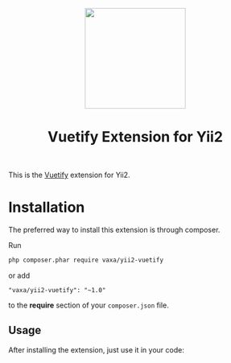 <p align="center">
    <a href="//vuetifyjs.com" target="_blank" rel="external">
        <img src="https://cdn.vuetifyjs.com/images/logos/v-alt.svg" width="200" />
    </a>
    <h1 align="center">Vuetify Extension for Yii2</h1>
    <br>
</p>

This is the <a href="//vuetifyjs.com" target="_blank">Vuetify</a> extension for Yii2.

# Installation

The preferred way to install this extension is through composer.

Run

```bash
php composer.phar require vaxa/yii2-vuetify
```

or add

```
"vaxa/yii2-vuetify": "~1.0"
```

to the **require** section of your `composer.json` file.

## Usage

After installing the extension, just use it in your code:

```

